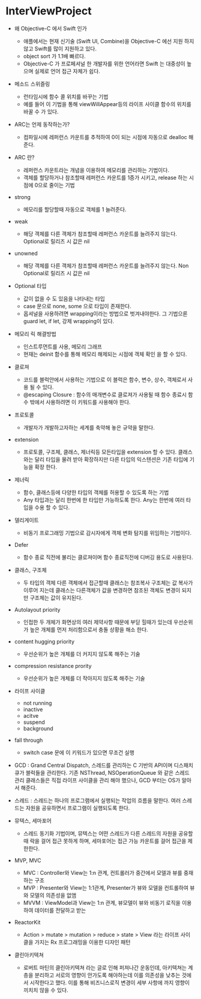 # InterViewProject

* 왜 Objective-C 에서 Swift 인가
   * 애플에서는 현재 신기술 (Swift UI, Combine)을 Objective-C 에선 지원 하지 않고 Swift를 많이 지원하고 있다.
   * object sort 가 1.1배 빠르다.
   * Objective-C 가 프로페셔널 한 개발자를 위한 언어라면 Swift 는 대중성이 높으며 실제로 언어 접근 자체가 쉽다.
    
* 메소드 스위즐링
   * 런타임시에 함수 콜 위치를 바꾸는 기법
   * 예를 들어 이 기법을 통해 viewWillAppear등의 라이프 사이클 함수의 위치를 바꿀 수 가 있다.
    
* ARC는 언제 동작하는가?
   * 컴파일시에 레퍼런스 카운트를 추적하여 0이 되는 시점에 자동으로 dealloc 해준다.
    
* ARC 란?
   * 레퍼런스 카운트라는 개념을 이용하여 메모리를 관리하는 기법이다.
   * 객체를 할당하거나 참조할때 레퍼런스 카운트를 1증가 시키고, release 하는 시점에 0으로 줄이는 기법
    
* strong
   * 메모리를 할당할때 자동으로 객체를 1 늘려준다.
    
* weak 
   * 해당 객체를 다른 객체가 참조할때 레퍼런스 카운트를 늘려주지 않는다. Optional로 릴리즈 시 값은 nil
    
* unowned
   * 해당 객체를 다른 객체가 참조할때 레퍼런스 카운트를 늘려주지 않는다. Non Optional로 릴리즈 시 값은 nil
    
* Optional 타입
   * 값이 없을 수 도 있음을 나타내는 타입
   * case 문으로 none, some 으로 타입이 존재한다.
   * 옵셔널을 사용하려면 wrapping이라는 방법으로 벗겨내야한다. 그 기법으론 guard let, if let, 강제 wrapping이 있다.

* 메모리 릭 해결방법
   * 인스트루먼트를 사용, 메모리 그래프
   * 현재는 deinit 함수를 통해 메모리 해제되는 시점에 객체 확인 을 할 수 있다.
    
* 클로져
   * 코드를 블럭안에서 사용하는 기법으로 이 블럭은 함수, 변수, 상수, 객체로서 사용 될 수 있다.
   * @escaping Closure : 함수의 매개변수로 클로져가 사용될 때 함수 종료시 함수 밖에서 사용하려면 이 키워드를 사용해야 한다.
   
* 프로토콜
   * 개발자가 개발하고자하는 세계를 축약해 놓은 규약을 말한다.
   
* extension
   * 프로토콜, 구조체, 클래스, 제너릭등 모든타입을 extension 할 수 있다. 클래스와는 달리 타입을 물려 받아 확장하지만 다른 타입의 익스텐션은 기존 타입에 기능을 확장 한다.
   
* 제너릭
  * 함수, 클래스등에 다양한 타입의 객체를 허용할 수 있도록 하는 기법
  * Any 타입과는 달리 한번에 한 타입만 가능하도록 한다. Any는 한번에 여러 타입을 수용 할 수 있다.
  
* 델리게이트
  * 비동기 프로그래밍 기법으로 감시자에게 객체 변화 탐지를 위임하는 기법이다.
  
* Defer
  * 함수 종료 직전에 불리는 클로져이며 함수 종료직전에 디버깅 용도로 사용된다.

* 클래스, 구조체
   * 두 타입의 객체 다른 객체에서 접근할때 클래스는 참조복사 구조체는 값 복사가 이루어 지는데 클래스는 다른객체가 값을 변경하면 참조된 객체도 변경이 되지만 구조체는 값이 유지된다.
    
* Autolayout priority
   * 인접한 두 개체가 화면상의 여러 제약사항 때문에 부딛 힐때가 있는데 우선순위가 높은 개체를 먼저 처리함으로서 충돌 상황을 해소 한다.
    
* content hugging priority
   * 우선순위가 높은 개체를 더 커지지 않도록 해주는 기술

* compression resistance prority
   * 우선순위가 높은 개체를 더 작아지지 않도록 해주는 기술
   
* 라이프 사이클
   * not running
   * inactive
   * acitve
   * suspend
   * background
   
* fall through
   * switch case 문에 이 키워드가 있으면 무조건 실행
   
* GCD : Grand Central Dispatch, 스레드를 관리하는 C 기반의 API이며 디스패치 큐가 블럭들을 관리한다. 기존 NSThread, NSOperationQueue 와 같은 스레드 관리 클래스들은 직접 라이프 사이클을 관리 해야 했으나, GCD 부터는 OS가 알아서 해준다.

* 스레드 : 스레드는 하나의 프로그램에서 실행되는 작업의 흐름을 말한다. 여러 스레드는 자원을 공유하면서 프로그램이 실행되도록 한다.

* 뮤텍스, 세마포어
  * 스레드 동기화 기법이며, 뮤텍스는 어떤 스레드가 다른 스레드의 자원을 공유할때 락을 걸어 접근 못하게 하며, 세마포어는 접근 가능 카운트를 걸어 접근을 제한한다.

* MVP, MVC
  * MVC : Controller와 View는 1:n 관계, 컨트롤러가 중간에서 모델과 뷰를 중재하는 구조
  * MVP : Presenter와 View는 1:1관계, Presenter가 뷰와 모델을 컨트롤하여 뷰와 모델의 의존성을 없앰
  * MVVM : ViewModel과 View는 1:n 관계, 뷰모델이 뷰와 비동기 로직을 이용하여 데이터를 전달하고 받는 

* ReactorKit
  * Action > mutate > mutation > reduce > state > View 라는 라이프 사이클을 가지는 Rx 프로그래밍을 이용한 디자인 패턴

* 클린아키텍쳐
  * 로버트 마틴의 클린아키텍쳐 라는 글로 인해 퍼져나간 운동인데, 아키텍쳐는 계층을 분리하고 서로의 영향이 안가도록 해야하는데 이를 의존성을 낮추는 것에서 시작한다고 했다. 이를 통해 비즈니스로직 변경이 세부 사항에 까지 영향이 끼치치 않을 수 있다.
